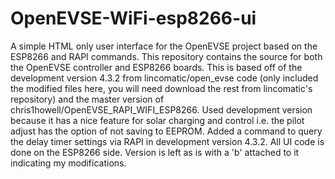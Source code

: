 # OpenEVSE-WiFi-esp8266-ui
A simple HTML only user interface for the OpenEVSE project based on the ESP8266 and RAPI commands.
This repository contains the source for both the OpenEVSE controller and ESP8266 boards.  This is based off of the development version 4.3.2 from lincomatic/open_evse code (only included the modified files here, you will need download the rest from lincomatic's repository) and the master version of chris1howell/OpenEVSE_RAPI_WIFI_ESP8266.
Used development version because it has a nice feature for solar charging and control i.e. the pilot adjust has the option of not saving to EEPROM.
Added a command to query the delay timer settings via RAPI in development version 4.3.2.  All UI code is done on the ESP8266 side.
Version is left as is with a 'b' attached to it indicating my modifications.
